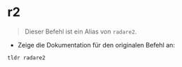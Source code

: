 # r2

> Dieser Befehl ist ein Alias von `radare2`.

- Zeige die Dokumentation für den originalen Befehl an:

`tldr radare2`
